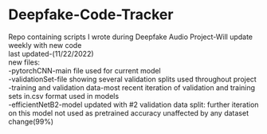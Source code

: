 # Deepfake-Code-Tracker
Repo containing scripts I wrote during Deepfake Audio Project-Will update weekly with new code <br />
last updated-(11/22/2022)<br />
new files:<br />
-pytorchCNN-main file used for current model<br />
-validationSet-file showing several validation splits used throughout project<br />
-training and validation data-most recent iteration of validation and training sets in.csv format used in models<br />
-efficientNetB2-model updated with #2 validation data split: further iteration on this model not used as pretrained accuracy unaffected by any dataset change(99%)<br />

